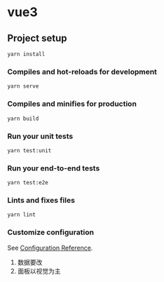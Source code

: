 <!--
 * @Author: Liu Xuanting
 * @Date: 2022-02-22 18:36:34
 * @LastEditTime: 2022-02-24 17:02:12
 * @LastEditors: Please set LastEditors
 * @Description: 打开koroFileHeader查看配置
 * @FilePath: \DTSWeekly_zhyq\README.md
-->

# vue3

## Project setup

```
yarn install
```

### Compiles and hot-reloads for development

```
yarn serve
```

### Compiles and minifies for production

```
yarn build
```

### Run your unit tests

```
yarn test:unit
```

### Run your end-to-end tests

```
yarn test:e2e
```

### Lints and fixes files

```
yarn lint
```

### Customize configuration

See [Configuration Reference](https://cli.vuejs.org/config/).

1. 数据要改
2. 面板以视觉为主
